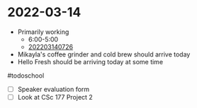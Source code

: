 # 2022-03-14
- Primarily working
	- 6:00-5:00
	- [202203140726](202203140726.md)
- Mikayla's coffee grinder and cold brew should arrive today
- Hello Fresh should be arriving today at some time

#todoschool 
- [ ] Speaker evaluation form
- [ ] Look at CSc 177 Project 2